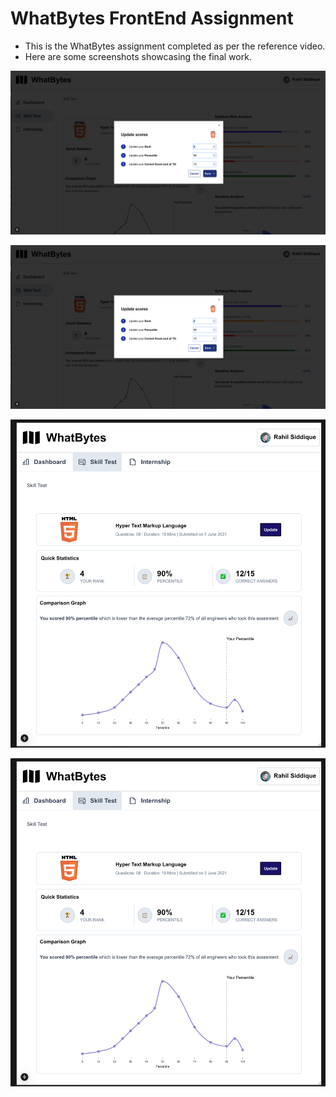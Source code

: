 # WhatBytes FrontEnd Assignment

- This is the WhatBytes assignment completed as per the reference video. 
- Here are some screenshots showcasing the final work. 

![Landing Page](image-4.png)

![Dialog Component](image-3.png)

![Responsive Landing Page](image.png)

![Syllabus Analysis moved below Charts](image-1.png)